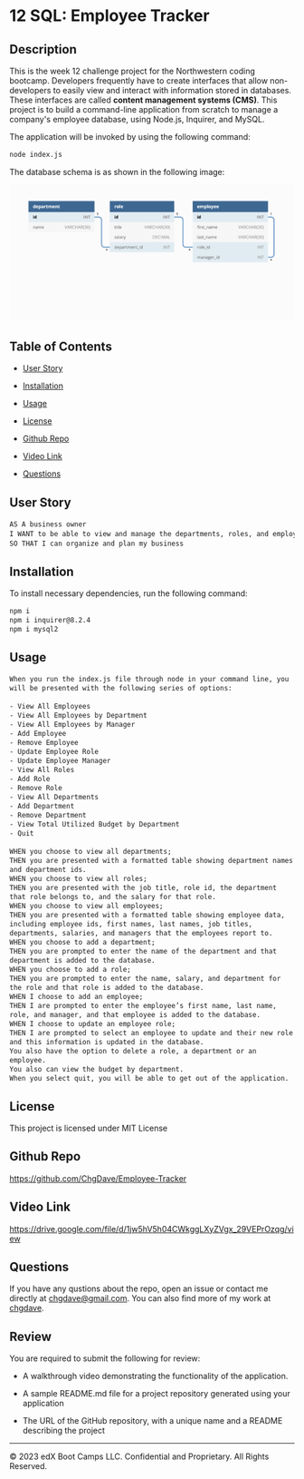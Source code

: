 # 12 SQL: Employee Tracker

## Description

This is the week 12 challenge project for the Northwestern coding bootcamp. Developers frequently have to create interfaces that allow non-developers to easily view and interact with information stored in databases. These interfaces are called **content management systems (CMS)**. This project is to build a command-line application from scratch to manage a company's employee database, using Node.js, Inquirer, and MySQL.

The application will be invoked by using the following command:

```bash
node index.js
```

The database schema is as shown in the following image:

![Database schema includes tables labeled “employee,” role,” and “department.”](./Assets/12-sql-homework-demo-01.png)

## Table of Contents

- [User Story](#user-story)

- [Installation](#installation)

- [Usage](#usage)

- [License](#license)

- [Github Repo](#github-repo)

- [Video Link](#video-link)

- [Questions](#questions)

## User Story

```md
AS A business owner
I WANT to be able to view and manage the departments, roles, and employees in my company
SO THAT I can organize and plan my business
```

## Installation

To install necessary dependencies, run the following command:

```
npm i
npm i inquirer@8.2.4
npm i mysql2
```

## Usage

```
When you run the index.js file through node in your command line, you will be presented with the following series of options:

- View All Employees
- View All Employees by Department
- View All Employees by Manager
- Add Employee
- Remove Employee
- Update Employee Role
- Update Employee Manager
- View All Roles
- Add Role
- Remove Role
- View All Departments
- Add Department
- Remove Department
- View Total Utilized Budget by Department
- Quit

WHEN you choose to view all departments;
THEN you are presented with a formatted table showing department names and department ids.
WHEN you choose to view all roles;
THEN you are presented with the job title, role id, the department that role belongs to, and the salary for that role.
WHEN you choose to view all employees;
THEN you are presented with a formatted table showing employee data, including employee ids, first names, last names, job titles, departments, salaries, and managers that the employees report to.
WHEN you choose to add a department;
THEN you are prompted to enter the name of the department and that department is added to the database.
WHEN you choose to add a role;
THEN you are prompted to enter the name, salary, and department for the role and that role is added to the database.
WHEN I choose to add an employee;
THEN I are prompted to enter the employee’s first name, last name, role, and manager, and that employee is added to the database.
WHEN I choose to update an employee role;
THEN I are prompted to select an employee to update and their new role and this information is updated in the database.
You also have the option to delete a role, a department or an employee.
You also can view the budget by department.
When you select quit, you will be able to get out of the application.
```

## License

This project is licensed under MIT License

## Github Repo

https://github.com/ChgDave/Employee-Tracker

## Video Link

https://drive.google.com/file/d/1jw5hV5h04CWkggLXyZVgx_29VEPrOzqg/view

## Questions

If you have any qustions about the repo, open an issue or contact me directly at chgdave@gmail.com. You can also find more of my work at [chgdave](https://github.com/chgdave).

## Review

You are required to submit the following for review:

- A walkthrough video demonstrating the functionality of the application.

- A sample README.md file for a project repository generated using your application

- The URL of the GitHub repository, with a unique name and a README describing the project

---

© 2023 edX Boot Camps LLC. Confidential and Proprietary. All Rights Reserved.
